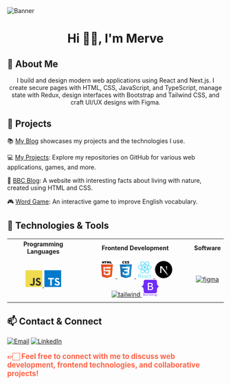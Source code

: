 <img width="1024" height="500" alt="Banner" src="https://i.pinimg.com/originals/ff/e3/35/ffe3357756efc9d275d9bd299bf56339.jpg">
<!-- Title and Welcome Message -->
<h1 align="center">Hi 👋🏻, I'm Merve</h1>

## 🌟 About Me 
<!-- Introduction -->
<p align="center">
I build and design modern web applications using React and Next.js. I create secure pages with HTML, CSS, JavaScript, and TypeScript, manage state with Redux, design interfaces with Bootstrap and Tailwind CSS, and craft UI/UX designs with Figma.
</p>

## 📂 Projects
<!-- Blog and Projects Section -->
📚 [My Blog](https://www.merveozturk.dev/) showcases my projects and the technologies I use.

💻 [My Projects](https://github.com/mrvozturk): Explore my repositories on GitHub for various web applications, games, and more.

🌿 [BBC Blog](https://bbc-blog.vercel.app/): A website with interesting facts about living with nature, created using HTML and CSS.

🎮 [Word Game](https://www.word-game.org/): An interactive game to improve English vocabulary.

## 🔧 Technologies & Tools
<table >
  <tr>
    <th>Programming Languages</th>
    <th>Frontend Development</th>
    <th>Software</th>
  </tr>
  <tr>
    <td align="center" style="padding: 10px;">
      <a href="https://developer.mozilla.org/en-US/docs/Web/JavaScript" target="_blank" rel="noreferrer">
        <img src="https://raw.githubusercontent.com/devicons/devicon/master/icons/javascript/javascript-original.svg" alt="javascript" width="40" height="40"/>
      </a>
      <a href="https://www.typescriptlang.org/" target="_blank" rel="noreferrer">
        <img src="https://raw.githubusercontent.com/devicons/devicon/master/icons/typescript/typescript-original.svg" alt="typescript" width="40" height="40"/>
      </a>
    </td>
    <td align="center" style="padding: 10px;">
      <a href="https://developer.mozilla.org/en-US/docs/Web/HTML" target="_blank" rel="noreferrer">
        <img src="https://raw.githubusercontent.com/devicons/devicon/master/icons/html5/html5-original-wordmark.svg" alt="html5" width="40" height="40"/>
      </a>
      <a href="https://developer.mozilla.org/en-US/docs/Web/CSS" target="_blank" rel="noreferrer">
        <img src="https://raw.githubusercontent.com/devicons/devicon/master/icons/css3/css3-original-wordmark.svg" alt="css3" width="40" height="40"/>
      </a>
      <a href="https://reactjs.org/" target="_blank" rel="noreferrer">
        <img src="https://raw.githubusercontent.com/devicons/devicon/master/icons/react/react-original-wordmark.svg" alt="react" width="40" height="40"/>
      </a>
      <a href="https://nextjs.org/" target="_blank" rel="noreferrer">
        <img src="https://raw.githubusercontent.com/devicons/devicon/master/icons/nextjs/nextjs-original.svg" alt="next.js" width="40" height="40"/>
      </a>
      <a href="https://tailwindcss.com/" target="_blank" rel="noreferrer">
        <img src="https://www.vectorlogo.zone/logos/tailwindcss/tailwindcss-icon.svg" alt="tailwind" width="40" height="40"/>
      </a>
      <a href="https://getbootstrap.com" target="_blank" rel="noreferrer">
        <img src="https://raw.githubusercontent.com/devicons/devicon/master/icons/bootstrap/bootstrap-plain-wordmark.svg" alt="bootstrap" width="40" height="40"/>
      </a>
    </td>
    <td align="center" style="padding: 10px;">
      <a href="https://www.figma.com/" target="_blank" rel="noreferrer">
        <img src="https://www.vectorlogo.zone/logos/figma/figma-icon.svg" alt="figma" width="40" height="40"/>
      </a>
    </td>
  </tr>
</table>

<!-- Contact and Connect Section -->
## 📫 Contact & Connect
<p >
<a href="mailto:ozturkmerve745@gmail.com"><img alt="Email" src="https://img.shields.io/badge/email-%23D14836.svg?&style=for-the-badge&logo=gmail&logoColor=white" /></a> 
<a href="https://www.linkedin.com/in/merve-%C3%B6-5062a5260/" target="_blank"><img alt="LinkedIn" src="https://img.shields.io/badge/linkedin-%230077B5.svg?&style=for-the-badge&logo=linkedin&logoColor=white" /></a>
</p>

<!-- Conclusion Message -->
 <p  style="font-size: 1.2em; color: #FF6347;"><strong> 👉🏻 Feel free to connect with me to discuss web development, frontend technologies, and collaborative projects!</strong></p>

